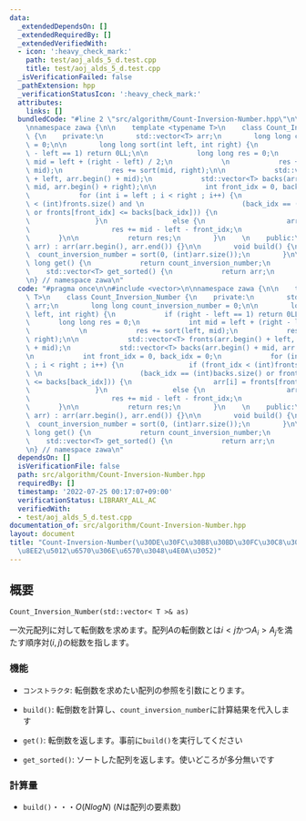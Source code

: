 ```yaml
---
data:
  _extendedDependsOn: []
  _extendedRequiredBy: []
  _extendedVerifiedWith:
  - icon: ':heavy_check_mark:'
    path: test/aoj_alds_5_d.test.cpp
    title: test/aoj_alds_5_d.test.cpp
  _isVerificationFailed: false
  _pathExtension: hpp
  _verificationStatusIcon: ':heavy_check_mark:'
  attributes:
    links: []
  bundledCode: "#line 2 \"src/algorithm/Count-Inversion-Number.hpp\"\n\n#include <vector>\n\
    \nnamespace zawa {\n\n    template <typename T>\n    class Count_Inversion_Number\
    \ {\n    private:\n        std::vector<T> arr;\n        long long count_inversion_number\
    \ = 0;\n\n        long long sort(int left, int right) {\n            if (right\
    \ - left == 1) return 0LL;\n\n            long long res = 0;\n            int\
    \ mid = left + (right - left) / 2;\n            \n            res += sort(left,\
    \ mid);\n            res += sort(mid, right);\n\n            std::vector<T> fronts(arr.begin()\
    \ + left, arr.begin() + mid);\n            std::vector<T> backs(arr.begin() +\
    \ mid, arr.begin() + right);\n\n            int front_idx = 0, back_idx = 0;\n\
    \            for (int i = left ; i < right ; i++) {\n                if (front_idx\
    \ < (int)fronts.size() and \n                        (back_idx == (int)backs.size()\
    \ or fronts[front_idx] <= backs[back_idx])) {\n                    arr[i] = fronts[front_idx++];\n\
    \                }\n                else {\n                    arr[i] = backs[back_idx++];\n\
    \                    res += mid - left - front_idx;\n                }\n     \
    \       }\n\n            return res;\n        }\n    \n    public:\n        Count_Inversion_Number(std::vector<T>&\
    \ arr) : arr(arr.begin(), arr.end()) {}\n\n        void build() {\n          \
    \  count_inversion_number = sort(0, (int)arr.size());\n        }\n\n        long\
    \ long get() {\n            return count_inversion_number;\n        }\n\n    \
    \    std::vector<T> get_sorted() {\n            return arr;\n        }\n    };\n\
    \n} // namespace zawa\n"
  code: "#pragma once\n\n#include <vector>\n\nnamespace zawa {\n\n    template <typename\
    \ T>\n    class Count_Inversion_Number {\n    private:\n        std::vector<T>\
    \ arr;\n        long long count_inversion_number = 0;\n\n        long long sort(int\
    \ left, int right) {\n            if (right - left == 1) return 0LL;\n\n     \
    \       long long res = 0;\n            int mid = left + (right - left) / 2;\n\
    \            \n            res += sort(left, mid);\n            res += sort(mid,\
    \ right);\n\n            std::vector<T> fronts(arr.begin() + left, arr.begin()\
    \ + mid);\n            std::vector<T> backs(arr.begin() + mid, arr.begin() + right);\n\
    \n            int front_idx = 0, back_idx = 0;\n            for (int i = left\
    \ ; i < right ; i++) {\n                if (front_idx < (int)fronts.size() and\
    \ \n                        (back_idx == (int)backs.size() or fronts[front_idx]\
    \ <= backs[back_idx])) {\n                    arr[i] = fronts[front_idx++];\n\
    \                }\n                else {\n                    arr[i] = backs[back_idx++];\n\
    \                    res += mid - left - front_idx;\n                }\n     \
    \       }\n\n            return res;\n        }\n    \n    public:\n        Count_Inversion_Number(std::vector<T>&\
    \ arr) : arr(arr.begin(), arr.end()) {}\n\n        void build() {\n          \
    \  count_inversion_number = sort(0, (int)arr.size());\n        }\n\n        long\
    \ long get() {\n            return count_inversion_number;\n        }\n\n    \
    \    std::vector<T> get_sorted() {\n            return arr;\n        }\n    };\n\
    \n} // namespace zawa\n"
  dependsOn: []
  isVerificationFile: false
  path: src/algorithm/Count-Inversion-Number.hpp
  requiredBy: []
  timestamp: '2022-07-25 00:17:07+09:00'
  verificationStatus: LIBRARY_ALL_AC
  verifiedWith:
  - test/aoj_alds_5_d.test.cpp
documentation_of: src/algorithm/Count-Inversion-Number.hpp
layout: document
title: "Count-Inversion-Number(\u30DE\u30FC\u30B8\u30BD\u30FC\u30C8\u306B\u3088\u308B\
  \u8EE2\u5012\u6570\u306E\u6570\u3048\u4E0A\u3052)"
---
```


## 概要
```
Count_Inversion_Number(std::vector< T >& as)
```


一次元配列に対して転倒数を求めます。配列$A$の転倒数とは$i < j$かつ$A_i > A_j$を満たす順序対$(i, j)$の総数を指します。


### 機能
* `コンストラクタ`: 転倒数を求めたい配列の参照を引数にとります。

* `build()`: 転倒数を計算し、`count_inversion_number`に計算結果を代入します

* `get()`: 転倒数を返します。事前に`build()`を実行してください

* `get_sorted()`: ソートした配列を返します。使いどころが多分無いです


### 計算量
* `build()`・・・$O(NlogN)$ ($N$は配列の要素数)
